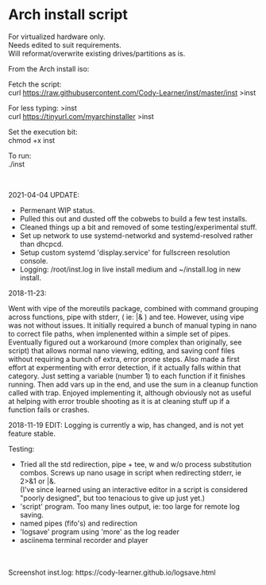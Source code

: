 
# Arch install script

For virtualized hardware only. <br>
Needs edited to suit requirements. <br>
Will reformat/overwrite existing drives/partitions as is. <br>

From the Arch install iso:

Fetch the script: <br>
 curl https://raw.githubusercontent.com/Cody-Learner/inst/master/inst >inst <br>

For less typing: >inst <br>
 curl https://tinyurl.com/myarchinstaller >inst <br>

Set the execution bit:  <br>
 chmod +x inst  <br>

To run: <br>
 ./inst

<br>




2021-04-04 UPDATE: <br>

 * Permenant WIP status. <br>
 * Pulled this out and dusted off the cobwebs to build a few test installs. <br>
 * Cleaned things up a bit and removed of some testing/experimental stuff. <br>
 * Set up network to use systemd-networkd and systemd-resolved rather than dhcpcd. <br>
 * Setup custom systemd 'display.service' for fullscreen resolution console. <br>
 * Logging: /root/inst.log in live install medium and ~/install.log in new install. <br>




2018-11-23: <br>

Went with vipe of the moreutils package, combined with command grouping across functions, pipe with stderr, ( ie: |& ) and tee. 
However, using vipe was not without issues. It initially required a bunch of manual typing in nano to correct file paths, when implenented within a simple set of pipes. 
Eventually figured out a workaround (more complex than originally, see script) that allows normal nano viewing, editing, and saving conf files without requiring a bunch of extra, error prone steps.
Also made a first effort at expermenting with error detection, if it actually falls within that category. Just setting a variable (number 1) to each function if it finishes running.
Then add vars up in the end, and use the sum in a cleanup function called with trap. Enjoyed implementing it, although obviously not as useful at helping with error trouble shooting as it is at 
cleaning stuff up if a function fails or crashes.


2018-11-19 EDIT: Logging is currently a wip, has changed, and is not yet feature stable.<br>

Testing:
 * Tried all the std redirection, pipe + tee, w and w/o process substitution combos. Screws up nano usage in script when redirecting stderr, ie 2>&1 or |&. <br>
   (I've since learned using an interactive editor in a script is considered "poorly designed", but too tenacious to give up just yet.) <br>
 * 'script' program. Too many lines output, ie: too large for remote log saving.
 * named pipes (fifo's) and redirection <br>
 * 'logsave' program using 'more' as the log reader <br>
 * asciinema terminal recorder and player <br>
<br>
<br>
Screenshot inst.log: https://cody-learner.github.io/logsave.html
